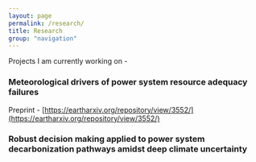 ```yaml
---
layout: page
permalink: /research/
title: Research
group: "navigation"
---
```


Projects I am currently working on -

### <a name="process"> Meteorological drivers of power system resource adequacy failures </a> 

Preprint - [https://eartharxiv.org/repository/view/3552/](https://eartharxiv.org/repository/view/3552/) 

### <a name="process"> Robust decision making applied to power system decarbonization pathways amidst deep climate uncertainty </a>
